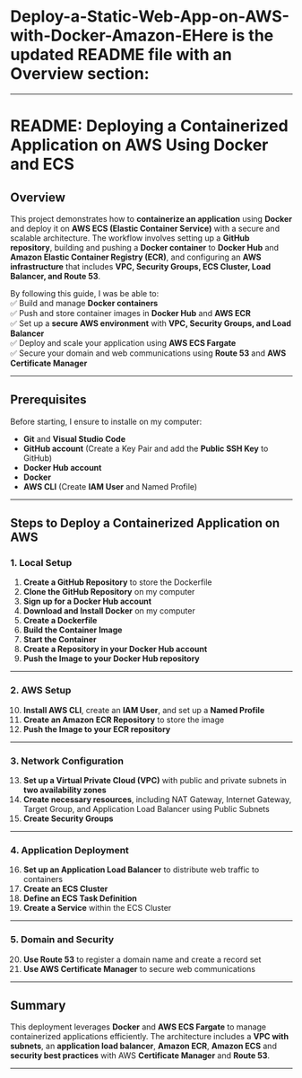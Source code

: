 # Deploy-a-Static-Web-App-on-AWS-with-Docker-Amazon-EHere is the updated **README** file with an **Overview** section:  

---

# README: Deploying a Containerized Application on AWS Using Docker and ECS  

## Overview  
This project demonstrates how to **containerize an application** using **Docker** and deploy it on **AWS ECS (Elastic Container Service)** with a secure and scalable architecture. The workflow involves setting up a **GitHub repository**, building and pushing a **Docker container** to **Docker Hub** and **Amazon Elastic Container Registry (ECR)**, and configuring an **AWS infrastructure** that includes **VPC, Security Groups, ECS Cluster, Load Balancer, and Route 53**.  

By following this guide, I was be able to:  
✅ Build and manage **Docker containers**  
✅ Push and store container images in **Docker Hub** and **AWS ECR**  
✅ Set up a **secure AWS environment** with **VPC, Security Groups, and Load Balancer**  
✅ Deploy and scale your application using **AWS ECS Fargate**  
✅ Secure your domain and web communications using **Route 53** and **AWS Certificate Manager**  

---

## Prerequisites  
Before starting, I ensure to installe on my computer:  
- **Git** and **Visual Studio Code**  
- **GitHub account** (Create a Key Pair and add the **Public SSH Key** to GitHub)  
- **Docker Hub account**  
- **Docker**  
- **AWS CLI** (Create **IAM User** and Named Profile)  

---

## Steps to Deploy a Containerized Application on AWS  

### 1. Local Setup  
1. **Create a GitHub Repository** to store the Dockerfile  
2. **Clone the GitHub Repository** on my computer  
3. **Sign up for a Docker Hub account**  
4. **Download and Install Docker** on my computer  
5. **Create a Dockerfile**  
6. **Build the Container Image**  
7. **Start the Container**  
8. **Create a Repository in your Docker Hub account**  
9. **Push the Image to your Docker Hub repository**  

---

### 2. AWS Setup  
10. **Install AWS CLI**, create an **IAM User**, and set up a **Named Profile**  
11. **Create an Amazon ECR Repository** to store the image  
12. **Push the Image to your ECR repository**  

---

### 3. Network Configuration  
13. **Set up a Virtual Private Cloud (VPC)** with public and private subnets in **two availability zones**  
14. **Create necessary resources**, including NAT Gateway, Internet Gateway, Target Group, and Application Load Balancer using Public Subnets  
15. **Create Security Groups**  

---

### 4. Application Deployment  
16. **Set up an Application Load Balancer** to distribute web traffic to containers  
17. **Create an ECS Cluster**  
18. **Define an ECS Task Definition**  
19. **Create a Service** within the ECS Cluster  

---

### 5. Domain and Security  
20. **Use Route 53** to register a domain name and create a record set  
21. **Use AWS Certificate Manager** to secure web communications  

---

## Summary  
This deployment leverages **Docker** and **AWS ECS Fargate** to manage containerized applications efficiently. The architecture includes a **VPC with subnets**, an **application load balancer**, **Amazon ECR**, **Amazon ECS** and **security best practices** with AWS **Certificate Manager** and **Route 53**.  



---
